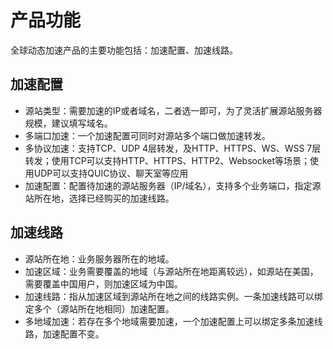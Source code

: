 # 产品功能
全球动态加速产品的主要功能包括：加速配置、加速线路。

## 加速配置

- 源站类型：需要加速的IP或者域名，二者选一即可，为了灵活扩展源站服务器规模，建议填写域名。
- 多端口加速：一个加速配置可同时对源站多个端口做加速转发。
- 多协议加速：支持TCP、UDP 4层转发，及HTTP、HTTPS、WS、WSS 7层转发；使用TCP可以支持HTTP、HTTPS、HTTP2、Websocket等场景；使用UDP可以支持QUIC协议、聊天室等应用
- 加速配置：配置待加速的源站服务器（IP/域名），支持多个业务端口，指定源站所在地，选择已经购买的加速线路。

## 加速线路

- 源站所在地：业务服务器所在的地域。
- 加速区域：业务需要覆盖的地域（与源站所在地距离较远），如源站在美国，需要覆盖中国用户，则加速区域为中国。
- 加速线路：指从加速区域到源站所在地之间的线路实例。一条加速线路可以绑定多个（源站所在地相同）加速配置。
- 多地域加速：若存在多个地域需要加速，一个加速配置上可以绑定多条加速线路，加速配置不变。
